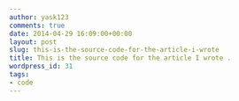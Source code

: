 ```yaml
---
author: yask123
comments: true
date: 2014-04-29 16:09:00+00:00
layout: post
slug: this-is-the-source-code-for-the-article-i-wrote
title: This is the source code for the article I wrote .
wordpress_id: 31
tags:
- code
---
```




